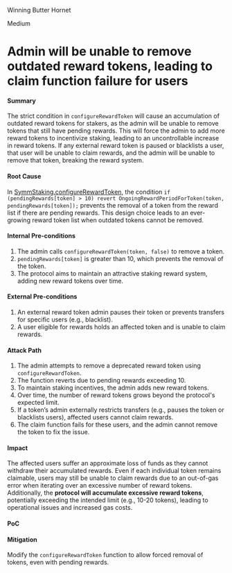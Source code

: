 Winning Butter Hornet

Medium

# Admin will be unable to remove outdated reward tokens, leading to claim function failure for users

#### Summary
The strict condition in `configureRewardToken` will cause an accumulation of outdated reward tokens for stakers, as the admin will be unable to remove tokens that still have pending rewards. This will force the admin to add more reward tokens to incentivize staking, leading to an uncontrollable increase in reward tokens. If any external reward token is paused or blacklists a user, that user will be unable to claim rewards, and the admin will be unable to remove that token, breaking the reward system.

#### Root Cause
In [SymmStaking.configureRewardToken](https://github.com/sherlock-audit/2025-03-symm-io-stacking/blob/d7cf7fc96af1c25b53a7b500a98b411cd018c0d3/token/contracts/staking/SymmStaking.sol#L312-L312), the condition `if (pendingRewards[token] > 10) revert OngoingRewardPeriodForToken(token, pendingRewards[token]);` prevents the removal of a token from the reward list if there are pending rewards. This design choice leads to an ever-growing reward token list when outdated tokens cannot be removed.

#### Internal Pre-conditions
1. The admin calls `configureRewardToken(token, false)` to remove a token.
2. `pendingRewards[token]` is greater than 10, which prevents the removal of the token.
3. The protocol aims to maintain an attractive staking reward system, adding new reward tokens over time.

#### External Pre-conditions
1. An external reward token admin pauses their token or prevents transfers for specific users (e.g., blacklist).
2. A user eligible for rewards holds an affected token and is unable to claim rewards.

#### Attack Path
1. The admin attempts to remove a deprecated reward token using `configureRewardToken`.
2. The function reverts due to pending rewards exceeding 10.
3. To maintain staking incentives, the admin adds new reward tokens.
4. Over time, the number of reward tokens grows beyond the protocol's expected limit.
5. If a token’s admin externally restricts transfers (e.g., pauses the token or blacklists users), affected users cannot claim rewards.
6. The claim function fails for these users, and the admin cannot remove the token to fix the issue.

#### Impact
The affected users suffer an approximate loss of funds as they cannot withdraw their accumulated rewards. Even if each individual token remains claimable, users may still be unable to claim rewards due to an out-of-gas error when iterating over an excessive number of reward tokens.
Additionally, the **protocol will accumulate excessive reward tokens**, potentially exceeding the intended limit (e.g., 10-20 tokens), leading to operational issues and increased gas costs.

#### PoC


#### Mitigation
Modify the `configureRewardToken` function to allow forced removal of tokens, even with pending rewards. 
